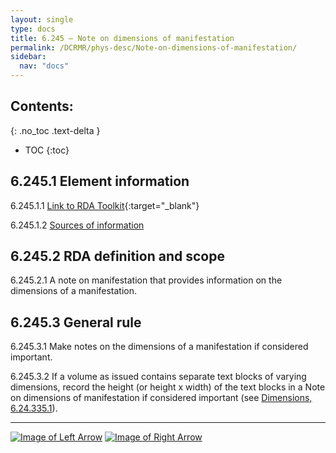 ```yaml
---
layout: single
type: docs
title: 6.245 — Note on dimensions of manifestation
permalink: /DCRMR/phys-desc/Note-on-dimensions-of-manifestation/
sidebar:
  nav: "docs"
---
```


## Contents:
{: .no_toc .text-delta }

- TOC
{:toc}

## 6.245.1 Element information

<a name="6.245.1.1">6.245.1.1</a> [Link to RDA Toolkit](https://beta.rdatoolkit.org/Content/Index?externalId=en-US_ala-f9c752ea-fc02-387e-97ac-c1ed5fa5cb7b){:target="_blank"}

<a name="6.245.1.2">6.245.1.2</a> [Sources of information](/DCRMR/additional-notes/#9011-sources-of-information) 

## 6.245.2 RDA definition and scope

<a name="6.245.2.1">6.245.2.1</a> A note on manifestation that provides information on the dimensions of a manifestation.

## 6.245.3 General rule

<a name="6.245.3.1">6.245.3.1</a> Make notes on the dimensions of a manifestation if considered important. 

<a name="6.245.3.2">6.245.3.2</a> If a volume as issued contains separate text blocks of varying dimensions, record the height (or height x width) of the text blocks in a Note on dimensions of manifestation if considered important (see [Dimensions, 6.24.335.1](/DCRMR/phys-desc/Dimensions/#6.24.335.1)).

---

[![Image of Left Arrow](https://rbms-bsc.github.io/DCRMR/assets/pictures/navigation/Arrow_Left.png "6.24 — Dimensions")](/DCRMR/phys-desc/Dimensions/) [![Image of Right Arrow](https://rbms-bsc.github.io/DCRMR/assets/pictures/navigation/Arrow_Right.png "6.25 — Base material")](/DCRMR/phys-desc/Base-material/)

